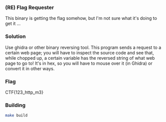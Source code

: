 ### (RE) Flag Requester
This binary is getting the flag somehow, but I'm not sure what it's doing to get it ...

### Solution
Use ghidra or other binary reversing tool. This program sends a request to a certain web page; you will have to inspect the source
code and see that, while chopped up, a certain variable has the reversed string of what web page to go to! It's in hex, so you will have
to mouse over it (in Ghidra) or convert it in other ways.

### Flag
CTF{123_http_m3}

### Building
```bash
make build
```
